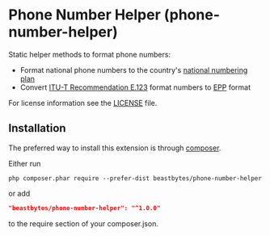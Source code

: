 # Phone Number Helper (phone-number-helper)
Static helper methods to format phone numbers:

* Format national phone numbers to the country's [national numbering plan](https://www.itu.int/oth/T0202.aspx?parent=T0202)
* Convert [ITU-T Recommendation E.123](https://www.itu.int/rec/T-REC-E.123) format numbers to [EPP](https://www.rfc-editor.org/rfc/rfc4933.html#section-2.5) format

For license information see the [LICENSE](LICENSE.md) file.

## Installation

The preferred way to install this extension is through [composer](http://getcomposer.org/download/).

Either run

```
php composer.phar require --prefer-dist beastbytes/phone-number-helper
```

or add

```json
"beastbytes/phone-number-helper": "^1.0.0"
```

to the require section of your composer.json.